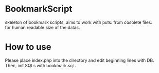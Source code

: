 # BookmarkScript
skeleton of bookmark scripts, aims to work with puts. from obsolete files.
for human readable size of the datas.

# How to use
Please place index.php into the directory and edit beginning lines with DB.
Then, init SQLs with bookmark.sql .
